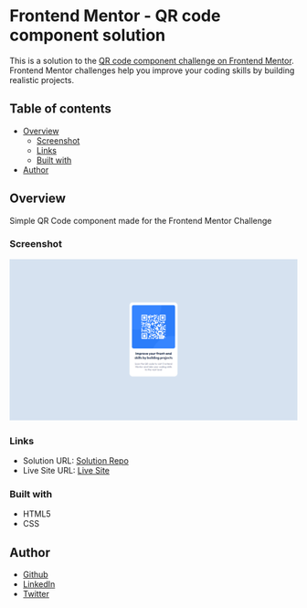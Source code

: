 # Frontend Mentor - QR code component solution

This is a solution to the [QR code component challenge on Frontend Mentor](https://www.frontendmentor.io/challenges/qr-code-component-iux_sIO_H). Frontend Mentor challenges help you improve your coding skills by building realistic projects.

## Table of contents

- [Overview](#overview)
  - [Screenshot](#screenshot)
  - [Links](#links)
  - [Built with](#built-with)
- [Author](#author)

## Overview

Simple QR Code component made for the Frontend Mentor Challenge

### Screenshot

<img src="images/screenshot.png" alt="ZapLink Homepage" />

### Links

- Solution URL: [Solution Repo](https://github.com/KennedyBarreto/qr-code-component)
- Live Site URL: [Live Site](https://kennedybarreto.github.io/qr-code-component/)

### Built with

- HTML5
- CSS

## Author

- [Github](https://github.com/KennedyBarreto)
- [LinkedIn](https://www.linkedin.com/in/kennedy-barreto/)
- [Twitter](https://twitter.com/isnt_kennedy)
